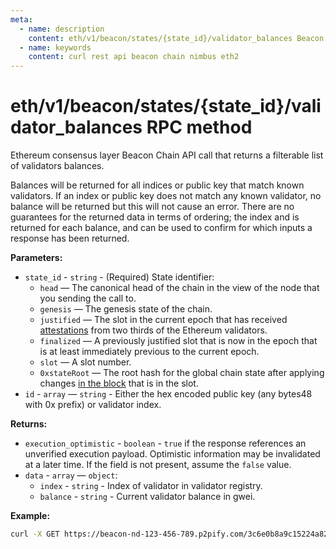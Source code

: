 ```yaml
---
meta:
  - name: description
    content: eth/v1/beacon/states/{state_id}/validator_balances Beacon Chain REST API call details and examples.
  - name: keywords
    content: curl rest api beacon chain nimbus eth2
---
```


# eth/v1/beacon/states/{state_id}/validator_balances RPC method

Ethereum consensus layer Beacon Chain API call that returns a filterable list of validators balances.

Balances will be returned for all indices or public key that match known validators. If an index or public key does not match any known validator, no balance will be returned but this will not cause an error. There are no guarantees for the returned data in terms of ordering; the index and is returned for each balance, and can be used to confirm for which inputs a response has been returned.

**Parameters:** 

* `state_id` - `string` - (Required) State identifier:
  * `head` — The canonical head of the chain in the view of the node that you sending the call to.
  * `genesis` — The genesis state of the chain.
  * `justified` — The slot in the current epoch that has received [attestations](https://ethereum.org/en/developers/docs/consensus-mechanisms/pos/attestations/) from two thirds of the Ethereum validators.
  * `finalized` — A previously justified slot that is now in the epoch that is at least immediately previous to the current epoch.
  * `slot` — A slot number.
  * `0xstateRoot` — The root hash for the global chain state after applying changes [in the block](https://ethereum.org/en/developers/docs/blocks/) that is in the slot.
* `id` - `array` — `string` - Either the hex encoded public key (any bytes48 with 0x prefix) or validator index.

**Returns:** 

* `execution_optimistic` - `boolean` - `true` if the response references an unverified execution payload. Optimistic information may be invalidated at a later time. If the field is not present, assume the `false` value.
* `data` - `array` — `object`:
  * `index` - `string` - Index of validator in validator registry.
  * `balance` - `string` - Current validator balance in gwei.

**Example:**

``` sh
curl -X GET https://beacon-nd-123-456-789.p2pify.com/3c6e0b8a9c15224a8228b9a98ca1531d/eth/v1/beacon/states/head/validator_balances?id=0x84a623de8666c418154afac6b3b5dcb85e50500cb357c49d24d17bc5408139d7febacaddbd38e226d8c30baa6924457e
```

